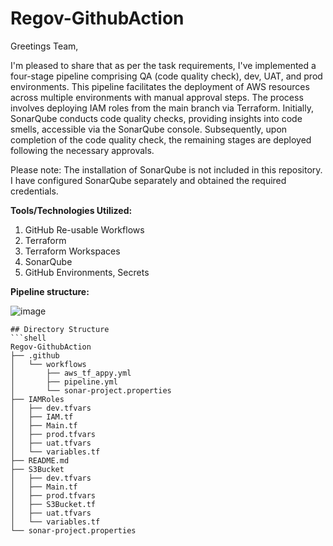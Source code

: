 # Regov-GithubAction

Greetings Team,

I'm pleased to share that as per the task requirements, I've implemented a four-stage pipeline comprising QA (code quality check), dev, UAT, and prod environments. This pipeline facilitates the deployment of AWS resources across multiple environments with manual approval steps. The process involves deploying IAM roles from the main branch via Terraform. Initially, SonarQube conducts code quality checks, providing insights into code smells, accessible via the SonarQube console. Subsequently, upon completion of the code quality check, the remaining stages are deployed following the necessary approvals.

Please note: The installation of SonarQube is not included in this repository. I have configured SonarQube separately and obtained the required credentials.

**Tools/Technologies Utilized:**

1. GitHub Re-usable Workflows
2. Terraform
3. Terraform Workspaces
4. SonarQube
5. GitHub Environments, Secrets

**Pipeline structure:**

![image](https://github.com/hari36135/Regov-GithubAction/assets/58912507/6ee7ca90-18fb-46f9-8da0-67789c4fc918)

    ## Directory Structure
    ```shell
    Regov-GithubAction
    ├── .github
    │   └── workflows
    │       ├── aws_tf_appy.yml
    │       ├── pipeline.yml
    │       └── sonar-project.properties
    ├── IAMRoles
    │   ├── dev.tfvars
    │   ├── IAM.tf
    │   ├── Main.tf
    │   ├── prod.tfvars
    │   ├── uat.tfvars
    │   └── variables.tf
    ├── README.md
    ├── S3Bucket
    │   ├── dev.tfvars
    │   ├── Main.tf
    │   ├── prod.tfvars
    │   ├── S3Bucket.tf
    │   ├── uat.tfvars
    │   └── variables.tf
    └── sonar-project.properties
